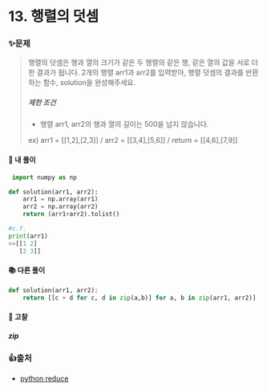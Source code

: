 # 13. 행렬의 덧셈

### ✨문제

> 행렬의 덧셈은 행과 열의 크기가 같은 두 행렬의 같은 행, 같은 열의 값을 서로 더한 결과가 됩니다. 2개의 행렬 arr1과 arr2를 입력받아, 행렬 덧셈의 결과를 반환하는 함수, solution을 완성해주세요.
>
> ##### 제한 조건
>
> - 행렬 arr1, arr2의 행과 열의 길이는 500을 넘지 않습니다.
>
> ex) arr1 = [[1,2],[2,3]] / arr2 = [[3,4],[5,6]] / return = [[4,6],[7,9]]



#### 🎈 내 풀이

```python
 import numpy as np

def solution(arr1, arr2):
    arr1 = np.array(arr1)
    arr2 = np.array(arr2)
    return (arr1+arr2).tolist()

#c.f.
print(arr1)
>>[[1 2]
   [2 3]]
```



#### **📚 다른 풀이** 

```python
def solution(arr1, arr2):
    return [[c + d for c, d in zip(a,b)] for a, b in zip(arr1, arr2)]
```



#### **🧨 고찰**

##### zip





### 👍출처

- [python reduce](https://www.daleseo.com/python-functools-reduce/)

